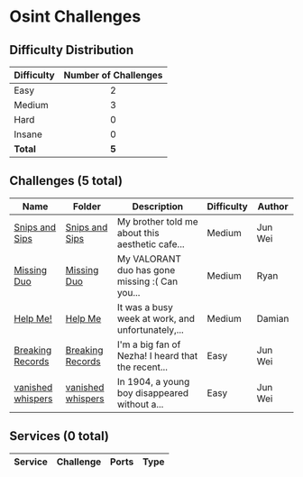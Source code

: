 # Osint Challenges

## Difficulty Distribution
| Difficulty | Number of Challenges |
|------------|:--------------------:|
| Easy | 2 |
| Medium | 3 |
| Hard | 0 |
| Insane | 0 |
| **Total** | **5** |

## Challenges (5 total)
| Name | Folder | Description | Difficulty | Author |
|------|--------|-------------|------------|--------|
| [Snips and Sips](<./Snips and Sips>) | [Snips and Sips](<./Snips and Sips>) | My brother told me about this aesthetic cafe... | Medium | Jun Wei |
| [Missing Duo](<./Missing Duo>) | [Missing Duo](<./Missing Duo>) | My VALORANT duo has gone missing :( Can you... | Medium | Ryan |
| [Help Me!](<./Help Me>) | [Help Me](<./Help Me>) | It was a busy week at work, and unfortunately,... | Medium | Damian |
| [Breaking Records](<./Breaking Records>) | [Breaking Records](<./Breaking Records>) | I'm a big fan of Nezha! I heard that the recent... | Easy | Jun Wei |
| [vanished whispers](<./vanished whispers>) | [vanished whispers](<./vanished whispers>) | In 1904, a young boy disappeared without a... | Easy | Jun Wei |

## Services (0 total)
| Service | Challenge | Ports | Type |
|---------|-----------|-------|------|

